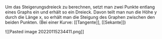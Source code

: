 Um das Steigerungsdreieck zu berechnen, setzt man zwei Punkte entlang eines Graphs ein und erhält so ein Dreieck. Davon teilt man nun die Höhe y durch die Länge x, so erhält man die Steigung des Graphen zwischen den beiden Punkten. (Bei einer Kurve: [[Tangente]], [[Sekante]])


 ![[Pasted image 20220115234411.png]]